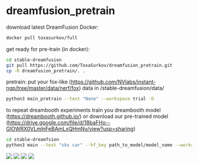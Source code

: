 # dreamfusion_pretrain

download latest DreamFusion Docker: 
``` bash
docker pull toxasurkov/full
```

get ready for pre-train (in docker):
``` bash
cd stable-dreamfusion
git pull https://github.com/ToxaSurkov/dreamfusion_pretrain.git
cp -R dreamfusion_pretrain/. .
```

pretrain:
put your fox-like (https://github.com/NVlabs/instant-ngp/tree/master/data/nerf/fox) data in /stable-dreamfusion/data/
``` bash
python3 main_pretrain --text "None" --workspace trial -O 
```

to repeat dreambooth experiments train you dreambooth model (https://dreambooth.github.io/) or download our pre-trained model (https://drive.google.com/file/d/18baFHo--GlOWRX0VLmlnFeBAmLxQHmNv/view?usp=sharing)
```bash 
cd stable-dreamfsion
python3 main --text "sks car" --hf_key path_to_model/model_name --workspace trial -O
```
![]([https://github.com/ToxaSurkov/dreamfusion_pretrain/1.gif])
![]([https://github.com/ToxaSurkov/dreamfusion_pretrain/2.gif])
![]([https://github.com/ToxaSurkov/dreamfusion_pretrain/3.gif])
![]([https://github.com/ToxaSurkov/dreamfusion_pretrain/4.gif])
